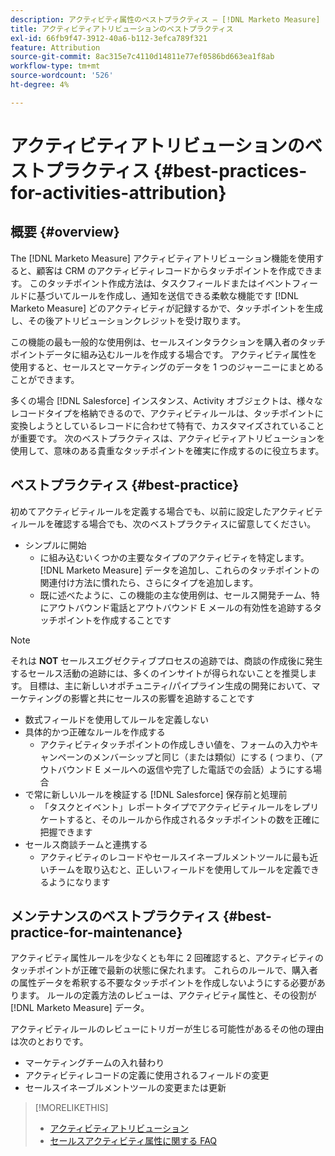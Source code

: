 ```yaml
---
description: アクティビティ属性のベストプラクティス — [!DNL Marketo Measure]  — 製品ドキュメント
title: アクティビティアトリビューションのベストプラクティス
exl-id: 66fb9f47-3912-40a6-b112-3efca789f321
feature: Attribution
source-git-commit: 8ac315e7c4110d14811e77ef0586bd663ea1f8ab
workflow-type: tm+mt
source-wordcount: '526'
ht-degree: 4%

---
```


# アクティビティアトリビューションのベストプラクティス {#best-practices-for-activities-attribution}

## 概要 {#overview}

The [!DNL Marketo Measure] アクティビティアトリビューション機能を使用すると、顧客は CRM のアクティビティレコードからタッチポイントを作成できます。 このタッチポイント作成方法は、タスクフィールドまたはイベントフィールドに基づいてルールを作成し、通知を送信できる柔軟な機能です [!DNL Marketo Measure] どのアクティビティが記録するかで、タッチポイントを生成し、その後アトリビューションクレジットを受け取ります。

この機能の最も一般的な使用例は、セールスインタラクションを購入者のタッチポイントデータに組み込むルールを作成する場合です。 アクティビティ属性を使用すると、セールスとマーケティングのデータを 1 つのジャーニーにまとめることができます。

多くの場合 [!DNL Salesforce] インスタンス、Activity オブジェクトは、様々なレコードタイプを格納できるので、アクティビティルールは、タッチポイントに変換しようとしているレコードに合わせて特有で、カスタマイズされていることが重要です。 次のベストプラクティスは、アクティビティアトリビューションを使用して、意味のある貴重なタッチポイントを確実に作成するのに役立ちます。

## ベストプラクティス {#best-practice}

初めてアクティビティルールを定義する場合でも、以前に設定したアクティビティルールを確認する場合でも、次のベストプラクティスに留意してください。

* シンプルに開始
   * に組み込むいくつかの主要なタイプのアクティビティを特定します。 [!DNL Marketo Measure] データを追加し、これらのタッチポイントの関連付け方法に慣れたら、さらにタイプを追加します。
   * 既に述べたように、この機能の主な使用例は、セールス開発チーム、特にアウトバウンド電話とアウトバウンド E メールの有効性を追跡するタッチポイントを作成することです

>[!NOTE]
>
>それは **NOT** セールスエグゼクティブプロセスの追跡では、商談の作成後に発生するセールス活動の追跡には、多くのインサイトが得られないことを推奨します。 目標は、主に新しいオポチュニティ/パイプライン生成の開発において、マーケティングの影響と共にセールスの影響を追跡することです

* 数式フィールドを使用してルールを定義しない
* 具体的かつ正確なルールを作成する
   * アクティビティタッチポイントの作成しきい値を、フォームの入力やキャンペーンのメンバーシップと同じ（または類似）にする ( つまり、（アウトバウンド E メールへの返信や完了した電話での会話）ようにする場合
* で常に新しいルールを検証する [!DNL Salesforce] 保存前と処理前
   * 「タスクとイベント」レポートタイプでアクティビティルールをレプリケートすると、そのルールから作成されるタッチポイントの数を正確に把握できます
* セールス商談チームと連携する
   * アクティビティのレコードやセールスイネーブルメントツールに最も近いチームを取り込むと、正しいフィールドを使用してルールを定義できるようになります

## メンテナンスのベストプラクティス {#best-practice-for-maintenance}

アクティビティ属性ルールを少なくとも年に 2 回確認すると、アクティビティのタッチポイントが正確で最新の状態に保たれます。 これらのルールで、購入者の属性データを希釈する不要なタッチポイントを作成しないようにする必要があります。 ルールの定義方法のレビューは、アクティビティ属性と、その役割が [!DNL Marketo Measure] データ。

アクティビティルールのレビューにトリガーが生じる可能性があるその他の理由は次のとおりです。

* マーケティングチームの入れ替わり
* アクティビティレコードの定義に使用されるフィールドの変更
* セールスイネーブルメントツールの変更または更新

>[!MORELIKETHIS]
>
>* [アクティビティアトリビューション](/help/advanced-marketo-measure-features/activities-attribution/salesforce-activities-attribution.md)
>* [セールスアクティビティ属性に関する FAQ](/help/advanced-marketo-measure-features/activities-attribution/activities-attribution-faq.md)

